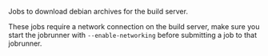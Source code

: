 Jobs to download debian archives for the build server.

These jobs require a network connection on the build server, make sure
you start the jobrunner with `--enable-networking` before submitting
a job to that jobrunner.



